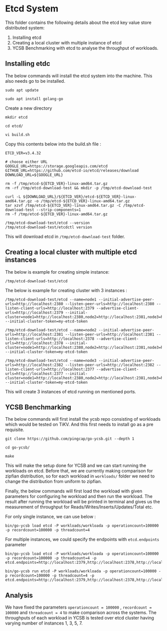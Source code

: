 # Etcd System

This folder contains the following details about the etcd key value store distributed system:
1. Installing etcd
2. Creating a local cluster with multiple instance of etcd
3. YCSB Benchmarking with etcd to analyse the throughput of workloads.

## Installing etdc
The below commands will install the etcd system into the machine. This also needs go to be installed.
```
sudo apt update
```
```
sudo apt install golang-go
```
Create a new directory
```
mkdir etcd
```

``` 
cd etcd/
 ```

 ``` 
 vi build.sh
  ```


Copy this contents below into the build.sh file :
``` 
ETCD_VER=v3.4.32

# choose either URL
GOOGLE_URL=https://storage.googleapis.com/etcd
GITHUB_URL=https://github.com/etcd-io/etcd/releases/download
DOWNLOAD_URL=${GOOGLE_URL}

rm -f /tmp/etcd-${ETCD_VER}-linux-amd64.tar.gz
rm -rf /tmp/etcd-download-test && mkdir -p /tmp/etcd-download-test

curl -L ${DOWNLOAD_URL}/${ETCD_VER}/etcd-${ETCD_VER}-linux-amd64.tar.gz -o /tmp/etcd-${ETCD_VER}-linux-amd64.tar.gz
tar xzvf /tmp/etcd-${ETCD_VER}-linux-amd64.tar.gz -C /tmp/etcd-download-test --strip-components=1
rm -f /tmp/etcd-${ETCD_VER}-linux-amd64.tar.gz

/tmp/etcd-download-test/etcd --version
/tmp/etcd-download-test/etcdctl version 
```
This will download etcd in `/tmp/etcd-download-test` folder.

## Creating a local cluster with multiple etcd instances
The below is example for creating simple instance:
```
/tmp/etcd-download-test/etcd
```
 
The below is example for creating cluster with 3 instances :
```
/tmp/etcd-download-test/etcd --name=node1 --initial-advertise-peer-urls=http://localhost:2380 --listen-peer-urls=http://localhost:2380 --listen-client-urls=http://localhost:2379 --advertise-client-urls=http://localhost:2379 --initial-cluster=node1=http://localhost:2380,node2=http://localhost:2381,node3=http://localhost:2382 --initial-cluster-token=my-etcd-token
```
```
/tmp/etcd-download-test/etcd --name=node2 --initial-advertise-peer-urls=http://localhost:2381 --listen-peer-urls=http://localhost:2381 --listen-client-urls=http://localhost:2378 --advertise-client-urls=http://localhost:2378 --initial-cluster=node1=http://localhost:2380,node2=http://localhost:2381,node3=http://localhost:2382 --initial-cluster-token=my-etcd-token
```
```
/tmp/etcd-download-test/etcd --name=node3 --initial-advertise-peer-urls=http://localhost:2382 --listen-peer-urls=http://localhost:2382 --listen-client-urls=http://localhost:2377 --advertise-client-urls=http://localhost:2377 --initial-cluster=node1=http://localhost:2380,node2=http://localhost:2381,node3=http://localhost:2382 --initial-cluster-token=my-etcd-token
```
This will create 3 instances of etcd running on mentioned ports.

## YCSB Benchmarking

The below commands will first install the ycsb repo consisting of workloads which would be tested on TiKV. And this first needs to install go as a pre requisite.
```
git clone https://github.com/pingcap/go-ycsb.git --depth 1
 ```
 ```
cd go-ycsb/
```
```
make
```

This will make the setup done for YCSB and we can start running the workloads on etcd. Before that, we are currently making comparison for zipfian distribution, so for each workload in `workloads/` folder we need to change the distribution from uniform to zipfian.

Finally, the below commands will first load the workload with given parameters for configuring he workload and then run the workload. The result after running the workload will be printed in terminal and gives us the measurement of throughput for Reads/Writes/Inserts/Updates/Total etc.

For only single instance, we can use below :
```
bin/go-ycsb load etcd -P workloads/workloada -p operationcount=100000 -p recordcount=100000 -p threadcount=4
```
For multiple instances, we could specify the endpoints with `etcd.endpoints` parameter
```
bin/go-ycsb load etcd -P workloads/workloada -p operationcount=100000 -p recordcount=100000 -p threadcount=4 -p etcd.endpoints=http://localhost:2379,http://localhost:2378,http://localhost:2377 
```
```
bin/go-ycsb run etcd -P workloads/workloada -p operationcount=100000 -p recordcount=100000 -p threadcount=4 -p etcd.endpoints=http://localhost:2379,http://localhost:2378,http://localhost:2377 
```
## Analysis
We have fixed the parameters `operationcount = 100000` ,  `recordcount = 100000` and `threadcount = 4` to make comparison across the systems.
The throughputs of each workload in YCSB is tested over etcd cluster having varying number of instances 1, 3, 5, 7.
